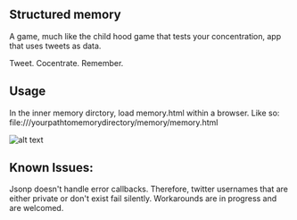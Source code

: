 <h2>Structured memory</h2>

A game, much like the child hood game that tests your concentration, app that uses tweets as data.

Tweet. Cocentrate. Remember.

<h2>Usage</h2>
In the inner memory dirctory, load memory.html within a browser. Like so: file:///yourpathtomemorydirectory/memory/memory.html

![alt text](https://raw.github.com/kenyavs/structured_memory/master/images/memory.png "Title")

<h2>Known Issues:</h2>
Jsonp doesn't handle error callbacks. Therefore, twitter usernames that are either private or don't exist fail silently. Workarounds are in progress and are welcomed.
